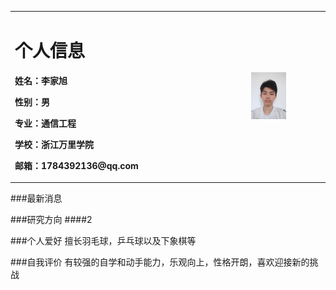 <table border="0">
  <tr>
    <td width="75%">
      <h1>个人信息</h1>
      <p><b>姓名：李家旭 <b></p>
      <p><b>性别：男</b></p>
      <p><b>专业：通信工程</b></p>
      <p><b>学校：浙江万里学院</b></p>
      <p><b>邮箱：1784392136@qq.com</b></p>
    </td>
    <td width="25%">
      <img src="/主页头像.jpg" width="50%">     
    </td>
  </tr>
</table>

###最新消息


###研究方向
####2

###个人爱好
擅长羽毛球，乒乓球以及下象棋等

###自我评价
有较强的自学和动手能力，乐观向上，性格开朗，喜欢迎接新的挑战

